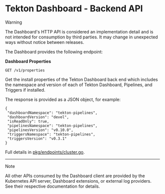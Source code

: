 # Tekton Dashboard - Backend API

> [!WARNING]
> The Dashboard's HTTP API is considered an implementation detail and is not intended for consumption by third parties. It may change in unexpected ways without notice between releases.

The Dashboard provides the following endpoint:

__Dashboard Properties__
```
GET /v1/properties
```

Get the install properties of the Tekton Dashboard back end which includes the 
namespace and version of each of Tekton Dashboard, Pipelines, and Triggers if installed.

The response is provided as a JSON object, for example:

```
{
 "dashboardNamespace": "tekton-pipelines",
 "dashboardVersion": "devel",
 "isReadOnly": true,
 "pipelinesNamespace": "tekton-pipelines",
 "pipelinesVersion": "v0.10.0",
 "triggersNamespace": "tekton-pipelines",
 "triggersVersion": "v0.3.1"
}
```

Full details in [pkg/endpoints/cluster.go](/pkg/endpoints/cluster.go).

---

> [!NOTE]
> All other APIs consumed by the Dashboard client are provided by the Kubernetes API server, Dashboard extensions, or external log providers. See their respective documentation for details.
